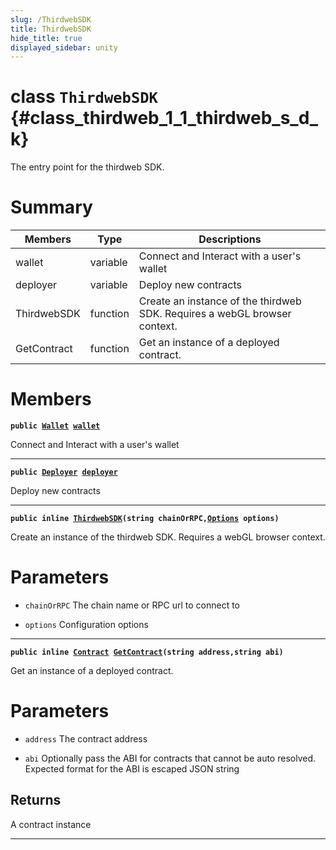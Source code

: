 ```yaml
---
slug: /ThirdwebSDK
title: ThirdwebSDK
hide_title: true
displayed_sidebar: unity
---
```


# class `ThirdwebSDK` {#class_thirdweb_1_1_thirdweb_s_d_k}

The entry point for the thirdweb SDK.

# Summary

| Members     | Type     | Descriptions                                                              |
| ----------- | -------- | ------------------------------------------------------------------------- |
| wallet      | variable | Connect and Interact with a user's wallet                                 |
| deployer    | variable | Deploy new contracts                                                      |
| ThirdwebSDK | function | Create an instance of the thirdweb SDK. Requires a webGL browser context. |
| GetContract | function | Get an instance of a deployed contract.                                   |

# Members

**`public `[`Wallet`](docs/unity/Wallet.md#class_thirdweb_1_1_wallet)` `[`wallet`](#class_thirdweb_1_1_thirdweb_s_d_k_1ab7b329ee63841aa20c31bd82b93ecdb1)**

Connect and Interact with a user's wallet

---

**`public `[`Deployer`](docs/unity/Deployer.md#class_thirdweb_1_1_deployer)` `[`deployer`](#class_thirdweb_1_1_thirdweb_s_d_k_1a13c6c17565b26b3b022331bd655ecae2)**

Deploy new contracts

---

**`public inline `[`ThirdwebSDK`](#class_thirdweb_1_1_thirdweb_s_d_k_1ada6bc8c80381760b911af151504f7eda)`(string chainOrRPC,`[`Options`](docs/unity/ThirdwebSDK::Options.md#struct_thirdweb_1_1_thirdweb_s_d_k_1_1_options)` options)`**

Create an instance of the thirdweb SDK. Requires a webGL browser context.

# Parameters

- `chainOrRPC` The chain name or RPC url to connect to

- `options` Configuration options

---

**`public inline `[`Contract`](docs/unity/Contract.md#class_thirdweb_1_1_contract)` `[`GetContract`](#class_thirdweb_1_1_thirdweb_s_d_k_1a9ea629b8316a269ca5003abfb1921f9a)`(string address,string abi)`**

Get an instance of a deployed contract.

# Parameters

- `address` The contract address

- `abi` Optionally pass the ABI for contracts that cannot be auto resolved. Expected format for the ABI is escaped JSON string

## Returns

A contract instance

---
